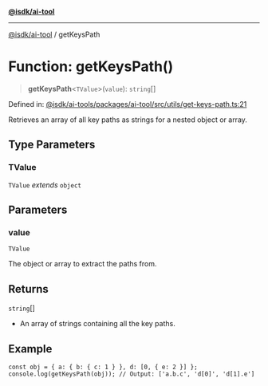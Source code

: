 [**@isdk/ai-tool**](../README.md)

***

[@isdk/ai-tool](../globals.md) / getKeysPath

# Function: getKeysPath()

> **getKeysPath**\<`TValue`\>(`value`): `string`[]

Defined in: [@isdk/ai-tools/packages/ai-tool/src/utils/get-keys-path.ts:21](https://github.com/isdk/ai-tool.js/blob/fb1809b53cc75a30928176c26910792b6b8a96e1/src/utils/get-keys-path.ts#L21)

Retrieves an array of all key paths as strings for a nested object or array.

## Type Parameters

### TValue

`TValue` *extends* `object`

## Parameters

### value

`TValue`

The object or array to extract the paths from.

## Returns

`string`[]

- An array of strings containing all the key paths.

## Example

```
const obj = { a: { b: { c: 1 } }, d: [0, { e: 2 }] };
console.log(getKeysPath(obj)); // Output: ['a.b.c', 'd[0]', 'd[1].e']
```
